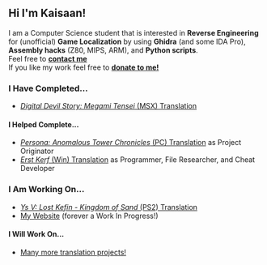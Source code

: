 ## Hi I'm Kaisaan!

I am a Computer Science student that is interested in **Reverse Engineering** for (unofficial) **Game Localization** by using **Ghidra** (and some IDA Pro), **Assembly hacks** (Z80, MIPS, ARM), and **Python scripts**.  
Feel free to [**contact me**](https://kaisaan.github.io/pages/contact)  
If you like my work feel free to [**donate to me!**](https://ko-fi.com/kaisaan)

### I Have Completed...
- [*Digital Devil Story: Megami Tensei* (MSX) Translation](https://github.com/Kaisaan/DDS-Translation)

#### I Helped Complete...
- [*Persona: Anomalous Tower Chronicles* (PC) Translation](https://github.com/MKCAMK/G-MODE-Archives-translations/tree/main?tab=readme-ov-file#persona-anomalous-tower-chronicle--%E5%A5%B3%E7%A5%9E%E7%95%B0%E8%81%9E%E9%8C%B2%E3%83%9A%E3%83%AB%E3%82%BD%E3%83%8A-%E7%95%B0%E7%A9%BA%E3%81%AE%E5%A1%94%E7%B7%A8) as Project Originator
- [*Erst Kerf* (Win) Translation](https://github.com/Etokapa/Erst-Kerf-English-Translation-Patch) as Programmer, File Researcher, and Cheat Developer

### I Am Working On...
- [*Ys V: Lost Kefin - Kingdom of Sand* (PS2) Translation](https://github.com/Kaisaan/lostkefin)
- [My Website](https://kaisaan.github.io/) (forever a Work In Progress!)

#### I Will Work On...
- [Many more translation projects!](https://github.com/Kaisaan/projects)


<!--
**Kaisaan/kaisaan** is a ✨ _special_ ✨ repository because its `README.md` (this file) appears on your GitHub profile.

Here are some ideas to get you started:

- 🔭 I’m currently working on ...
- 🌱 I’m currently learning ...
- 👯 I’m looking to collaborate on ...
- 🤔 I’m looking for help with ...
- 💬 Ask me about ...
- 📫 How to reach me: ...
- 😄 Pronouns: ...
- ⚡ Fun fact: ...
-->
